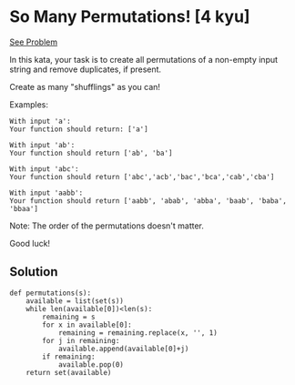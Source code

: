 # So Many Permutations! [4 kyu]

[See Problem](https://www.codewars.com/kata/5254ca2719453dcc0b00027d)

In this kata, your task is to create all permutations of a non-empty input string and remove duplicates, if present.

Create as many "shufflings" as you can!

Examples:

```
With input 'a':
Your function should return: ['a']

With input 'ab':
Your function should return ['ab', 'ba']

With input 'abc':
Your function should return ['abc','acb','bac','bca','cab','cba']

With input 'aabb':
Your function should return ['aabb', 'abab', 'abba', 'baab', 'baba', 'bbaa']
```

Note: The order of the permutations doesn't matter.

Good luck!

## Solution

```
def permutations(s):
    available = list(set(s))
    while len(available[0])<len(s):
        remaining = s
        for x in available[0]:
            remaining = remaining.replace(x, '', 1)
        for j in remaining:
            available.append(available[0]+j)
        if remaining:
            available.pop(0)
    return set(available)

```